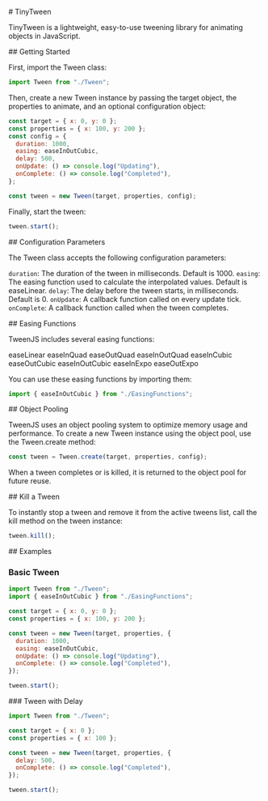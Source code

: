 # TinyTween

TinyTween is a lightweight, easy-to-use tweening library for animating objects in JavaScript.

## Getting Started

First, import the Tween class:

```js
import Tween from "./Tween";
```

Then, create a new Tween instance by passing the target object, the properties to animate, and an optional configuration object:

```js
const target = { x: 0, y: 0 };
const properties = { x: 100, y: 200 };
const config = {
  duration: 1000,
  easing: easeInOutCubic,
  delay: 500,
  onUpdate: () => console.log("Updating"),
  onComplete: () => console.log("Completed"),
};

const tween = new Tween(target, properties, config);
```

Finally, start the tween:

```js
tween.start();
```

## Configuration Parameters

The Tween class accepts the following configuration parameters:

`duration`: The duration of the tween in milliseconds. Default is 1000.
`easing`: The easing function used to calculate the interpolated values. Default is easeLinear.
`delay`: The delay before the tween starts, in milliseconds. Default is 0.
`onUpdate`: A callback function called on every update tick.
`onComplete`: A callback function called when the tween completes.

## Easing Functions

TweenJS includes several easing functions:

easeLinear
easeInQuad
easeOutQuad
easeInOutQuad
easeInCubic
easeOutCubic
easeInOutCubic
easeInExpo
easeOutExpo

You can use these easing functions by importing them:

```js
import { easeInOutCubic } from "./EasingFunctions";
```

## Object Pooling

TweenJS uses an object pooling system to optimize memory usage and performance. To create a new Tween instance using the object pool, use the Tween.create method:

```js
const tween = Tween.create(target, properties, config);
```

When a tween completes or is killed, it is returned to the object pool for future reuse.

## Kill a Tween

To instantly stop a tween and remove it from the active tweens list, call the kill method on the tween instance:

```js
tween.kill();
```

## Examples

### Basic Tween

```js
import Tween from "./Tween";
import { easeInOutCubic } from "./EasingFunctions";

const target = { x: 0, y: 0 };
const properties = { x: 100, y: 200 };

const tween = new Tween(target, properties, {
  duration: 1000,
  easing: easeInOutCubic,
  onUpdate: () => console.log("Updating"),
  onComplete: () => console.log("Completed"),
});

tween.start();
```

### Tween with Delay

```js
import Tween from "./Tween";

const target = { x: 0 };
const properties = { x: 100 };

const tween = new Tween(target, properties, {
  delay: 500,
  onComplete: () => console.log("Completed"),
});

tween.start();
```
